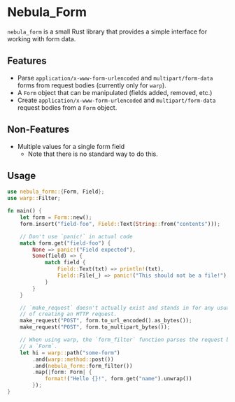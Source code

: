 # Nebula_Form

`nebula_form` is a small Rust library that provides a simple interface for
working with form data.

## Features

- Parse `application/x-www-form-urlencoded` and `multipart/form-data` forms
  from request bodies (currently only for `warp`).
- A `Form` object that can be manipulated (fields added, removed, etc.)
- Create `application/x-www-form-urlencoded` and `multipart/form-data` request
  bodies from a `Form` object.

## Non-Features

- Multiple values for a single form field
  - Note that there is no standard way to do this.
  
## Usage

```rust
use nebula_form::{Form, Field};
use warp::Filter;

fn main() {
    let form = Form::new();
    form.insert("field-foo", Field::Text(String::from("contents")));

    // Don't use `panic!` in actual code
    match form.get("field-foo") {
        None => panic!("Field expected"),
        Some(field) => {
            match field {
                Field::Text(txt) => println!(txt),
                Field::File(_) => panic!("This should not be a file!"),
            }
        }
    }

    // `make_request` doesn't actually exist and stands in for any usual way
    // of creating an HTTP request.
    make_request("POST", form.to_url_encoded().as_bytes());
    make_request("POST", form.to_multipart_bytes());

    // When using warp, the `form_filter` function parses the request body into
    // a `Form`.
    let hi = warp::path("some-form")
        .and(warp::method::post())
        .and(nebula_form::form_filter())
        .map(|form: Form| {
            format!("Hello {}!", form.get("name").unwrap())
        });
}
```